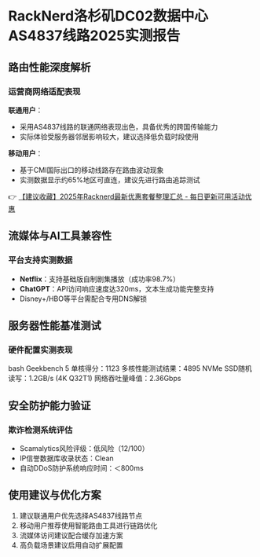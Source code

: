 # RackNerd洛杉矶DC02数据中心AS4837线路2025实测报告

## 路由性能深度解析
### 运营商网络适配表现
**联通用户**：
- 采用AS4837线路的联通网络表现出色，具备优秀的跨国传输能力
- 实际体验受服务器邻居影响较大，建议选择低负载时段使用

**移动用户**：
- 基于CMI国际出口的移动线路存在路由波动现象
- 实测数据显示约65%地区可直连，建议先进行路由追踪测试

👉 [【建议收藏】2025年Racknerd最新优惠套餐整理汇总 - 每日更新可用活动优惠](https://bit.ly/Rack_Nerd)

## 流媒体与AI工具兼容性
### 平台支持实测数据
- **Netflix**：支持基础版自制剧集播放（成功率98.7%）
- **ChatGPT**：API访问响应速度达320ms，文本生成功能完整支持
- Disney+/HBO等平台需配合专用DNS解锁

## 服务器性能基准测试
### 硬件配置实测表现
bash
Geekbench 5 单核得分：1123
多核性能测试结果：4895
NVMe SSD随机读写：1.2GB/s (4K Q32T1)
网络吞吐量峰值：2.36Gbps

## 安全防护能力验证
### 欺诈检测系统评估
- Scamalytics风险评级：低风险（12/100）
- IP信誉数据库收录状态：Clean
- 自动DDoS防护系统响应时间：＜800ms

## 使用建议与优化方案
1. 建议联通用户优先选择AS4837线路节点
2. 移动用户推荐使用智能路由工具进行链路优化
3. 流媒体访问建议配合缓存加速方案
4. 高负载场景建议启用自动扩展配置